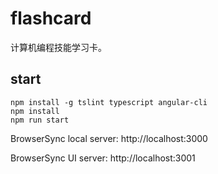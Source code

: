 # flashcard

计算机编程技能学习卡。

## start

```shell
npm install -g tslint typescript angular-cli 
npm install
npm run start
```
BrowserSync local server: http://localhost:3000

BrowserSync UI server: http://localhost:3001